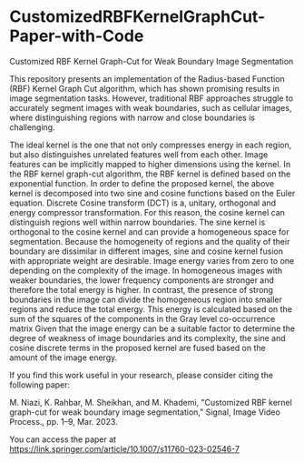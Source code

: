 # CustomizedRBFKernelGraphCut-Paper-with-Code
Customized RBF Kernel Graph-Cut for Weak Boundary Image Segmentation

This repository presents an implementation of the Radius-based Function (RBF) Kernel Graph Cut algorithm, which has shown promising results in image segmentation tasks. However, traditional RBF approaches struggle to accurately segment images with weak boundaries, such as cellular images, where distinguishing regions with narrow and close boundaries is challenging.

The ideal kernel is the one that not only compresses energy in each region, but also distinguishes unrelated features well from each other. Image features can be implicitly mapped to higher dimensions using the kernel.
In the RBF kernel graph-cut algorithm, the RBF kernel is defined based on the exponential function. In order to define the proposed kernel, the above kernel is decomposed into two sine and cosine functions based on the Euler equation. Discrete Cosine transform (DCT) is a, unitary, orthogonal and energy compressor transformation. For this reason, the cosine kernel can distinguish regions well within narrow boundaries. The sine kernel is orthogonal to the cosine kernel and can provide a homogeneous space for segmentation. Because the homogeneity of regions and the quality of their boundary are dissimilar in different images, sine and cosine kernel fusion with appropriate weight are desirable. 
Image energy varies from zero to one depending on the complexity of the image. In homogeneous images with weaker boundaries, the lower frequency components are stronger and therefore the total energy is higher. In contrast, the presence of strong boundaries in the image can divide the homogeneous region into smaller regions and reduce the total energy. This energy is calculated based on the sum of the squares of the components in the Gray level co-occurrence matrix 
Given that the image energy can be a suitable factor to determine the degree of weakness of image boundaries and its complexity, the sine and cosine discrete terms in the proposed kernel are fused based on the amount of the image energy. 


If you find this work useful in your research, please consider citing the following paper:

M. Niazi, K. Rahbar, M. Sheikhan, and M. Khademi, "Customized RBF kernel graph-cut for weak boundary image segmentation," Signal, Image Video Process., pp. 1–9, Mar. 2023.

You can access the paper at https://link.springer.com/article/10.1007/s11760-023-02546-7
